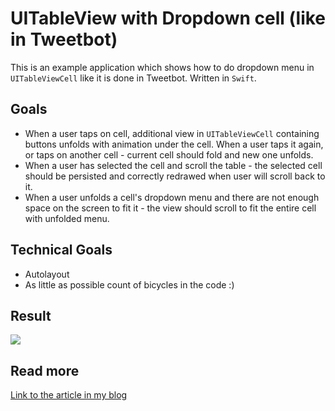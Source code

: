 # UITableView with Dropdown cell (like in Tweetbot)

This is an example application which shows how to do dropdown menu in `UITableViewCell` like it is
done in Tweetbot. Written in `Swift`.

## Goals

* When a user taps on cell, additional view in `UITableViewCell` containing buttons unfolds with animation under the cell. When a
user taps it again, or taps on another cell - current cell should fold and new one unfolds.
* When a user has selected the cell and scroll the
table - the selected cell should be persisted
and correctly redrawed when user will scroll back to it.
* When a user unfolds a cell's dropdown menu and there are not enough space on the screen to fit it - the view
should scroll to fit the entire cell with unfolded menu.

## Technical Goals
* Autolayout
* As little as possible count of bicycles in the code :)

## Result

![](http://ribachenko.com/content/images/2017/02/complete.gif)

## Read more

[Link to the article in my blog](http://ribachenko.com/creating-dropdown-menu-like-in-tweetbot/)
